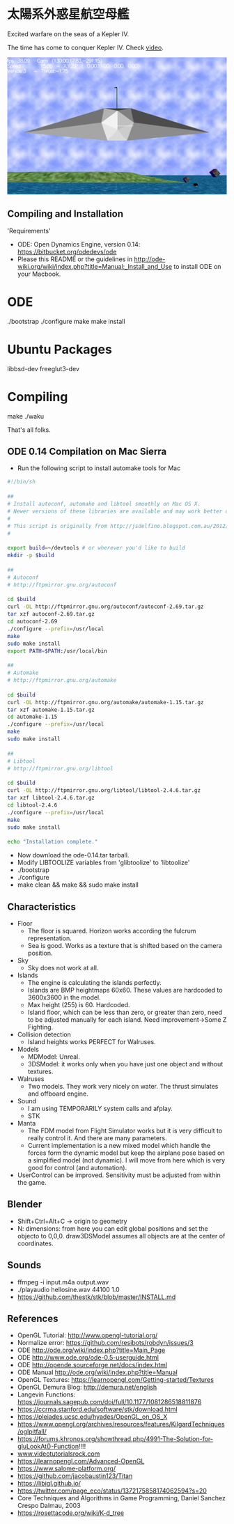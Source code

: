 # 太陽系外惑星航空母艦

Excited warfare on the seas of a Kepler IV.

The time has come to conquer Kepler IV.   Check [video](https://www.youtube.com/watch?v=_LJj1x4orbU). 

![Manta taking off](images/screenshot1.png)

Compiling and Installation
--------------------------

'Requirements'
* ODE: Open Dynamics Engine, version 0.14: https://bitbucket.org/odedevs/ode
* Please this README or the guidelines in http://ode-wiki.org/wiki/index.php?title=Manual:_Install_and_Use to install ODE on your Macbook.

# ODE

 ./bootstrap
 ./configure
 make
 make install

# Ubuntu Packages

 libbsd-dev  freeglut3-dev

# Compiling

 make
 ./waku

That's all folks.


ODE 0.14 Compilation on Mac Sierra
----------------------------------

* Run the following script to install automake tools for Mac

```bash
#!/bin/sh

##
# Install autoconf, automake and libtool smoothly on Mac OS X.
# Newer versions of these libraries are available and may work better on OS X
#
# This script is originally from http://jsdelfino.blogspot.com.au/2012/08/autoconf-and-automake-on-mac-os-x.html
#

export build=~/devtools # or wherever you'd like to build
mkdir -p $build

##
# Autoconf
# http://ftpmirror.gnu.org/autoconf

cd $build
curl -OL http://ftpmirror.gnu.org/autoconf/autoconf-2.69.tar.gz
tar xzf autoconf-2.69.tar.gz
cd autoconf-2.69
./configure --prefix=/usr/local
make
sudo make install
export PATH=$PATH:/usr/local/bin

##
# Automake
# http://ftpmirror.gnu.org/automake

cd $build
curl -OL http://ftpmirror.gnu.org/automake/automake-1.15.tar.gz
tar xzf automake-1.15.tar.gz
cd automake-1.15
./configure --prefix=/usr/local
make
sudo make install

##
# Libtool
# http://ftpmirror.gnu.org/libtool

cd $build
curl -OL http://ftpmirror.gnu.org/libtool/libtool-2.4.6.tar.gz
tar xzf libtool-2.4.6.tar.gz
cd libtool-2.4.6
./configure --prefix=/usr/local
make
sudo make install

echo "Installation complete."
```

* Now download the ode-0.14.tar tarball.
* Modify LIBTOOLIZE variables from 'glibtoolize' to 'libtoolize'
* ./bootstrap
* ./configure
* make clean && make && sudo make install


Characteristics
---------------
* Floor
    * The floor is squared.  Horizon works according the fulcrum representation.
    * Sea is good.  Works as a texture that is shifted based on the camera position.  
* Sky
    * Sky does not work at all.
* Islands
    * The engine is calculating the islands perfectly.
    * Islands are BMP heightmaps 60x60.  These values are hardcoded to 3600x3600 in the model.
    * Max height (255) is 60. Hardcoded.
    * Island floor, which can be less than zero, or greater than zero, need to be adjusted manually for each island. Need improvement->Some Z Fighting.
* Collision detection
    * Island heights works PERFECT for Walruses. 
* Models
    * MDModel: Unreal.
    * 3DSModel: it works only when you have just one object and without textures.
* Walruses
    * Two models.  They work very nicely on water.  The thrust simulates and offboard engine.
* Sound
    * I am using TEMPORARILY system calls and afplay.
    * STK
* Manta
    * The FDM model from Flight Simulator works but it is very difficult to really control it. And there are many parameters.
    * Current implementation is a new mixed model which handle the forces form the dynamic model but keep the airplane pose based on a simplified model (not dynamic).  I will move from here which is very good for control (and automation).
* UserControl can be improved.  Sensitivity must be adjusted from within the game.

Blender
-------

* Shift+Ctrl+Alt+C -> origin to geometry
* N: dimensions: from here you can edit global positions and set the objecto to 0,0,0.  draw3DSModel assumes all objects are at the center of coordinates.

Sounds
------

* ffmpeg -i input.m4a output.wav
* ./playaudio hellosine.wav 44100 1.0
* https://github.com/thestk/stk/blob/master/INSTALL.md

References
----------
* OpenGL Tutorial: http://www.opengl-tutorial.org/
* Normalize error: https://github.com/resibots/robdyn/issues/3
* ODE http://ode.org/wiki/index.php?title=Main_Page
* ODE http://www.ode.org/ode-0.5-userguide.html
* ODE http://opende.sourceforge.net/docs/index.html
* ODE Manual http://ode.org/wiki/index.php?title=Manual
* OpenGL Textures: https://learnopengl.com/Getting-started/Textures
* OpenGL Demura Blog: http://demura.net/english
* Langevin Functions: https://journals.sagepub.com/doi/full/10.1177/1081286518811876
* https://ccrma.stanford.edu/software/stk/download.html
* https://pleiades.ucsc.edu/hyades/OpenGL_on_OS_X
* https://www.opengl.org/archives/resources/features/KilgardTechniques/oglpitfall/
* https://forums.khronos.org/showthread.php/4991-The-Solution-for-gluLookAt()-Function!!!!
* www.videotutorialsrock.com
* https://learnopengl.com/Advanced-OpenGL
* https://www.salome-platform.org/
* https://github.com/jacobaustin123/Titan
* https://libigl.github.io/
* https://twitter.com/page_eco/status/1372175858174062594?s=20
* Core Techniques and Algorithms in Game Programming, Daniel Sanchez Crespo Dalmau, 2003
* https://rosettacode.org/wiki/K-d_tree
